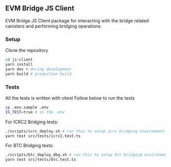## EVM Bridge JS Client

EVM Bridge JS Client package for interacting with the bridge related canisters and performing bridging operations.

### Setup

Clone the repository

```sh
cd js-client
yarn install
yarn dev # during development
yarn build # production build
```

### Tests

All the tests is written with vitest
Follow below to run the tests

```sh
cp .env.sample .env
IS_TEST=true # in the .env
```

For ICRC2 Bridging tests:

```sh
./scripts/icrc_deploy.sh # run this to setup icrc bridging environment
yarn test src/tests/icrc2.test.ts
```

For BTC Bridging tests:

```sh
./scripts/btc_deploy_dbg.sh # run this to setup btc bridging environment
yarn test src/tests/btc.test.ts
```
